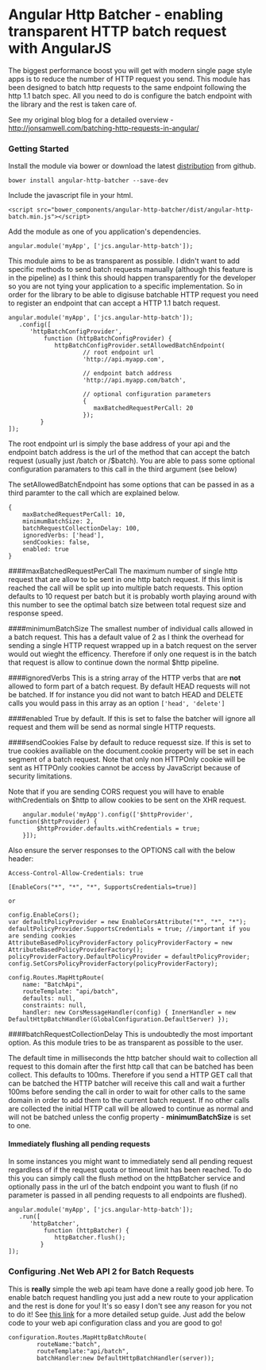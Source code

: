 Angular Http Batcher - enabling transparent HTTP batch request with AngularJS
====================

The biggest performance boost you will get with modern single page style apps is to reduce the number of HTTP request you 
send.  This module has been designed to batch http requests to the same endpoint following the http 1.1 batch spec.  All
you need to do is configure the batch endpoint with the library and the rest is taken care of.

See my original blog blog for a detailed overview - http://jonsamwell.com/batching-http-requests-in-angular/

<h3 id="angular-http-batcher-getting-started">Getting Started</h3>

Install the module via bower or download the latest [distribution](https://github.com/jonsamwell/angular-http-batcher/blob/master/dist/angular-http-batch.min.js) from github.

```language-javascript
bower install angular-http-batcher --save-dev 
```

Include the javascript file in your html.

```language-markup
<script src="bower_components/angular-http-batcher/dist/angular-http-batch.min.js"></script>
```

Add the module as one of you application's dependencies.

```langauge-javascript
angular.module('myApp', ['jcs.angular-http-batch']);
```

This module aims to be as transparent as possible.  I didn't want to add specific methods to send batch requests manually (although this feature is in the pipeline) as I think this should happen transparently for the developer so you are not tying your application to a specific implementation.  So in order for the library to be able to digisuse batchable HTTP request you need to register an endpoint that can accept a HTTP 1.1 batch request.

```language-javascript
angular.module('myApp', ['jcs.angular-http-batch']);
   .config([
      'httpBatchConfigProvider',
          function (httpBatchConfigProvider) {
             httpBatchConfigProvider.setAllowedBatchEndpoint(
                     // root endpoint url
                     'http://api.myapp.com',
                     
                     // endpoint batch address
                     'http://api.myapp.com/batch',
                     
                     // optional configuration parameters
                     {
                     	maxBatchedRequestPerCall: 20
                     });
         }
]);
```

The root endpoint url is simply the base address of your api and the endpoint batch address is the url of the method that can accept the batch request (usually just /batch or /$batch).  You are able to pass some optional configuration paramaters to this call in the third argument (see below)

The setAllowedBatchEndpoint has some options that can be passed in as a third paramter to the call which are explained below.

```langauge-javscript
{
	maxBatchedRequestPerCall: 10,
	minimumBatchSize: 2,
	batchRequestCollectionDelay: 100,
	ignoredVerbs: ['head'],
    sendCookies: false,
    enabled: true
}
```

####maxBatchedRequestPerCall
The maximum number of single http request that are allow to be sent in one http batch request.  If this limit is reached the call will be split up into multiple batch requests.  This option defaults to 10 request per batch but it is probably worth playing around with this number to see the optimal batch size between total request size and response speed.

####minimumBatchSize
The smallest number of individual calls allowed in a batch request.  This has a default value of 2 as I think the overhead for sending a single HTTP request wrapped up in a batch request on the server would out wieght the efficency.  Therefore if only one request is in the batch that request is allow to continue down the normal $http pipeline.

####ignoredVerbs
This is a string array of the HTTP verbs that are **not** allowed to form part of a batch request.  By default HEAD requests will not be batched.  If for instance you did not want to batch HEAD and DELETE calls you would pass in this array as an option <code>['head', 'delete']</code>

####enabled
True by default.  If this is set to false the batcher will ignore all request and them will be send as normal single HTTP requests.

####sendCookies
False by default to reduce requesst size.  If this is set to true cookies availiable on the document.cookie property will be set
in each segment of a batch request.  Note that only non HTTPOnly cookie will be sent as HTTPOnly cookies cannot be access by JavaScript
because of security limitations.

Note that if you are sending CORS request you will have to enable withCredentials on $http to allow cookies to be sent on the XHR request.

```language-javascript
    angular.module('myApp').config(['$httpProvider', function($httpProvider) {
        $httpProvider.defaults.withCredentials = true;
    }]);
```

Also ensure the server responses to the OPTIONS call with the below header:

```language-csharp
Access-Control-Allow-Credentials: true

[EnableCors("*", "*", "*", SupportsCredentials=true)]

or

config.EnableCors();
var defaultPolicyProvider = new EnableCorsAttribute("*", "*", "*");
defaultPolicyProvider.SupportsCredentials = true; //important if you are sending cookies
AttributeBasedPolicyProviderFactory policyProviderFactory = new AttributeBasedPolicyProviderFactory();
policyProviderFactory.DefaultPolicyProvider = defaultPolicyProvider;
config.SetCorsPolicyProviderFactory(policyProviderFactory);

config.Routes.MapHttpRoute(
    name: "BatchApi",
    routeTemplate: "api/batch",
    defaults: null,
    constraints: null,
    handler: new CorsMessageHandler(config) { InnerHandler = new DefaultHttpBatchHandler(GlobalConfiguration.DefaultServer) });
```

####batchRequestCollectionDelay
This is undoubtedly the most important option.  As this module tries to be as transparent as possible to the user.

The default time in milliseconds the http batcher should wait to collection all request to this domain after the first http call that can be batched has been collect.  This defaults to 100ms.  Therefore if you send a HTTP GET call that can be batched the HTTP batcher will receive this call and wait a further 100ms before sending the call in order to wait for other calls to the same domain in order to add them to the current batch request.  If no other calls are collected the initial HTTP call will be allowed to continue as normal and will not be batched unless the config property - **minimumBatchSize** is set to one.

<h4 id="flushing-all-requests">Immediately flushing all pending requests</h4>
In some instances you might want to immediately send all pending request regardless of if the request quota or timeout limit has been reached.  To do this you can simply call the flush method on the httpBatcher service and optionally pass in the url of the batch endpoint you want to flush (if no parameter is passed in all pending requests to all endpoints are flushed).

```language-javascript
angular.module('myApp', ['jcs.angular-http-batch']);
   .run([
      'httpBatcher',
          function (httpBatcher) {
             httpBatcher.flush();
         }
]);
```

<h3 id="angular-http-batcher-getting-started-with-asp-web-api">Configuring .Net Web API 2 for Batch Requests</h3>

This is **really** simple the web api team have done a really good job here.  To enable batch request handling you just add a new route to your application and the rest is done for you!  It's so easy I don't see any reason for you not to do it!  See [this link](http://blogs.msdn.com/b/webdev/archive/2013/11/01/introducing-batch-support-in-web-api-and-web-api-odata.aspx) for a more detailed setup guide.  Just add the below code to your web api configuration class and you are good to go!

```language-csharp
configuration.Routes.MapHttpBatchRoute(
        routeName:"batch",
        routeTemplate:"api/batch",
        batchHandler:new DefaultHttpBatchHandler(server));
```
